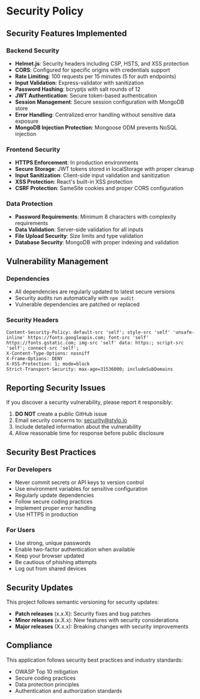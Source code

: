 # Security Policy

## Security Features Implemented

### Backend Security
- **Helmet.js**: Security headers including CSP, HSTS, and XSS protection
- **CORS**: Configured for specific origins with credentials support
- **Rate Limiting**: 100 requests per 15 minutes (5 for auth endpoints)
- **Input Validation**: Express-validator with sanitization
- **Password Hashing**: bcryptjs with salt rounds of 12
- **JWT Authentication**: Secure token-based authentication
- **Session Management**: Secure session configuration with MongoDB store
- **Error Handling**: Centralized error handling without sensitive data exposure
- **MongoDB Injection Protection**: Mongoose ODM prevents NoSQL injection

### Frontend Security
- **HTTPS Enforcement**: In production environments
- **Secure Storage**: JWT tokens stored in localStorage with proper cleanup
- **Input Sanitization**: Client-side input validation and sanitization
- **XSS Protection**: React's built-in XSS protection
- **CSRF Protection**: SameSite cookies and proper CORS configuration

### Data Protection
- **Password Requirements**: Minimum 8 characters with complexity requirements
- **Data Validation**: Server-side validation for all inputs
- **File Upload Security**: Size limits and type validation
- **Database Security**: MongoDB with proper indexing and validation

## Vulnerability Management

### Dependencies
- All dependencies are regularly updated to latest secure versions
- Security audits run automatically with `npm audit`
- Vulnerable dependencies are patched or replaced

### Security Headers
```
Content-Security-Policy: default-src 'self'; style-src 'self' 'unsafe-inline' https://fonts.googleapis.com; font-src 'self' https://fonts.gstatic.com; img-src 'self' data: https:; script-src 'self'; connect-src 'self';
X-Content-Type-Options: nosniff
X-Frame-Options: DENY
X-XSS-Protection: 1; mode=block
Strict-Transport-Security: max-age=31536000; includeSubDomains
```

## Reporting Security Issues

If you discover a security vulnerability, please report it responsibly:

1. **DO NOT** create a public GitHub issue
2. Email security concerns to: security@stylo.io
3. Include detailed information about the vulnerability
4. Allow reasonable time for response before public disclosure

## Security Best Practices

### For Developers
- Never commit secrets or API keys to version control
- Use environment variables for sensitive configuration
- Regularly update dependencies
- Follow secure coding practices
- Implement proper error handling
- Use HTTPS in production

### For Users
- Use strong, unique passwords
- Enable two-factor authentication when available
- Keep your browser updated
- Be cautious of phishing attempts
- Log out from shared devices

## Security Updates

This project follows semantic versioning for security updates:
- **Patch releases** (x.x.X): Security fixes and bug patches
- **Minor releases** (x.X.x): New features with security considerations
- **Major releases** (X.x.x): Breaking changes with security improvements

## Compliance

This application follows security best practices and industry standards:
- OWASP Top 10 mitigation
- Secure coding practices
- Data protection principles
- Authentication and authorization standards
